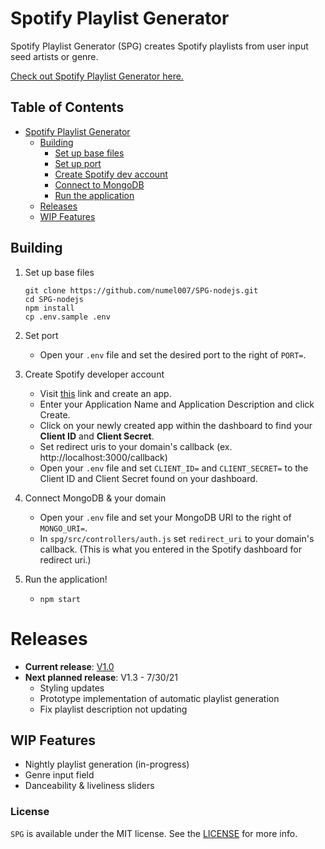 # Spotify Playlist Generator

Spotify Playlist Generator (SPG) creates Spotify playlists from user input seed artists or genre.

[Check out Spotify Playlist Generator here.](http://spg.caprover.benchan.tech/)

## Table of Contents

-   [Spotify Playlist Generator](#spotify-playlist-generator)
    -   [Building](#building)
        -   [Set up base files](#set-up-base-files)
        -   [Set up port](#set-up-port)
        -   [Create Spotify dev account](#create-spotify-developer-account)
        -   [Connect to MongoDB](#connect-to-mongodb)
        -   [Run the application](#run-the-application)
    -   [Releases](#releases)
    -   [WIP Features](#wip-features)

## Building

1. Set up base files

    ```
    git clone https://github.com/numel007/SPG-nodejs.git
    cd SPG-nodejs
    npm install
    cp .env.sample .env
    ```

1. Set port

    - Open your `.env` file and set the desired port to the right of `PORT=`.

1. Create Spotify developer account

    - Visit [this](https://developer.spotify.com/dashboard) link and create an app.
    - Enter your Application Name and Application Description and click Create.
    - Click on your newly created app within the dashboard to find your **Client ID** and **Client Secret**.
    - Set redirect uris to your domain's callback (ex. http://localhost:3000/callback)
    - Open your `.env` file and set `CLIENT_ID=` and `CLIENT_SECRET=` to the Client ID and Client Secret found on your dashboard.

1. Connect MongoDB & your domain

    - Open your `.env` file and set your MongoDB URI to the right of `MONGO_URI=`.
    - In `spg/src/controllers/auth.js` set `redirect_uri` to your domain's callback. (This is what you entered in the Spotify dashboard for redirect uri.)

1. Run the application!
    - `npm start`

# Releases

-   **Current release**: [V1.0](http://spg.caprover.benchan.tech/)
-   **Next planned release**: V1.3 - 7/30/21
    -   Styling updates
    -   Prototype implementation of automatic playlist generation
    -   Fix playlist description not updating

## WIP Features

-   Nightly playlist generation (in-progress)
-   Genre input field
-   Danceability & liveliness sliders

### License

`SPG` is available under the MIT license. See the [LICENSE]() for more info.
